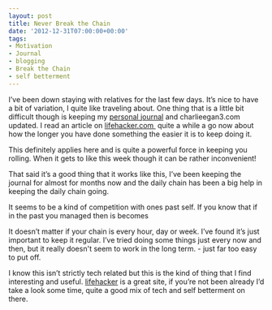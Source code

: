 ```yaml
---
layout: post
title: Never Break the Chain
date: '2012-12-31T07:00:00+00:00'
tags:
- Motivation
- Journal
- blogging
- Break the Chain
- self betterment
---
```

I’ve been down staying with relatives for the last few days. It’s nice to have a bit of variation, I quite like traveling about. One thing that is a little bit difficult though is keeping my [personal journal](http://dayoneapp.com/) and charlieegan3.com updated. I read an article on [lifehacker.com ](http://lifehacker.com/) quite a while a go now about how the longer you have done something the easier it is to keep doing it.

This definitely applies here and is quite a powerful force in keeping you rolling. When it gets to like this week though it can be rather inconvenient!

That said it’s a good thing that it works like this, I’ve been keeping the journal for almost for months now and the daily chain has been a big help in keeping the daily chain going.

It seems to be a kind of competition with ones past self. If you know that if in the past you managed then is becomes

It doesn’t matter if your chain is every hour, day or week. I’ve found it’s just important to keep it regular. I’ve tried doing some things just every now and then, but it really doesn't seem to work in the long term. - just far too easy to put off.

I know this isn’t strictly tech related but this is the kind of thing that I find interesting and useful. [lifehacker](http://lifehacker.com/) is a great site, if you’re not been already I’d take a look some time, quite a good mix of tech and self betterment on there.
